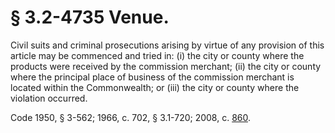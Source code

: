 # § 3.2-4735 Venue.

<p>Civil suits and criminal prosecutions arising by virtue of any provision of this article may be commenced and tried in: (i) the city or county where the products were received by the commission merchant; (ii) the city or county where the principal place of business of the commission merchant is located within the Commonwealth; or (iii) the city or county where the violation occurred.</p><p>Code 1950, § 3-562; 1966, c. 702, § 3.1-720; 2008, c. <a href='http://lis.virginia.gov/cgi-bin/legp604.exe?081+ful+CHAP0860'>860</a>.</p>